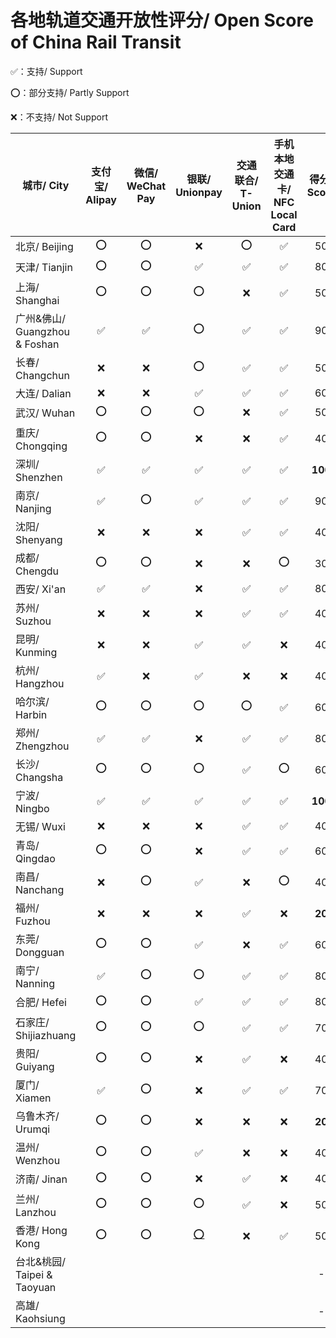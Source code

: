 # 各地轨道交通开放性评分/ Open Score of China Rail Transit

✅：支持/ Support

⭕：部分支持/ Partly Support

❌：不支持/ Not Support

| 城市/ City | 支付宝/ Alipay | 微信/ WeChat Pay | 银联/ Unionpay | 交通联合/ T-Union | 手机本地交通卡/ NFC Local Card| 得分/ Score |
| --------- | :------------: | :--------------: | :-----------: | :---------------: | :--------------------------: | :--------: |
| 北京/ Beijing | ⭕ | ⭕ | ❌ | ⭕ | ✅ | 50 |
| 天津/ Tianjin | ⭕ | ⭕ | ✅ | ✅ | ✅ | 80 |
| 上海/ Shanghai | ⭕ | ⭕ | ⭕ | ❌ | ✅ | 50 |
| 广州&佛山/ Guangzhou & Foshan | ✅ | ✅ | ⭕ | ✅ | ✅ | 90 |
| 长春/ Changchun | ❌ | ❌ | ⭕ | ✅ | ✅ | 50 |
| 大连/ Dalian | ❌ | ❌ | ✅ | ✅ | ✅ | 60 |
| 武汉/ Wuhan | ⭕ | ⭕ | ⭕ | ❌ | ✅ | 50 |
| 重庆/ Chongqing | ⭕ | ⭕ | ❌ | ❌ | ✅ | 40 |
| 深圳/ Shenzhen | ✅ | ✅ | ✅ | ✅ | ✅ | **100** | 
| 南京/ Nanjing | ✅ | ⭕ | ✅ | ✅ | ✅ | 90 |
| 沈阳/ Shenyang | ❌ | ❌ | ❌ | ✅ | ✅ | 40 |
| 成都/ Chengdu | ⭕ | ⭕ | ❌ | ❌ | ⭕ | 30 |
| 西安/ Xi'an | ✅ | ✅ | ❌ | ✅ | ✅ | 80 |
| 苏州/ Suzhou | ❌ | ❌ | ❌ | ✅ | ✅ | 40 |
| 昆明/ Kunming | ❌ | ❌ | ✅ | ✅ | ❌ | 40 |
| 杭州/ Hangzhou | ✅ | ❌ | ✅ | ❌ | ❌ | 40 |
| 哈尔滨/ Harbin | ⭕ | ⭕ | ⭕ | ⭕ | ✅ | 60 | 
| 郑州/ Zhengzhou | ✅ | ✅ | ❌ | ✅ | ✅ | 80 |
| 长沙/ Changsha | ⭕ | ⭕ | ⭕ | ✅ | ⭕ | 60 |
| 宁波/ Ningbo | ✅ | ✅ | ✅ | ✅ | ✅ | **100** |
| 无锡/ Wuxi | ❌ | ❌ | ❌ | ✅ | ✅ | 40 |
| 青岛/ Qingdao | ⭕ | ⭕ | ❌ | ✅ | ✅ | 60 |
| 南昌/ Nanchang | ❌ | ⭕ | ✅ | ❌ | ⭕ | 40 |
| 福州/ Fuzhou | ❌ | ❌ | ❌ | ✅ | ❌ | **20** |
| 东莞/ Dongguan | ⭕ | ⭕ | ✅ | ❌ | ✅ | 60 |
| 南宁/ Nanning | ✅ | ⭕ | ⭕ | ✅ | ✅ | 80 | 
| 合肥/ Hefei | ⭕ | ⭕ | ✅ | ✅ | ✅ | 80 |
| 石家庄/ Shijiazhuang | ⭕ | ⭕ | ⭕ | ✅ | ✅ | 70 |
| 贵阳/ Guiyang | ⭕ | ⭕ | ❌ | ✅ | ❌ | 40 |
| 厦门/ Xiamen | ✅ | ⭕ | ❌ | ✅ | ✅ | 70 |
| 乌鲁木齐/ Urumqi | ⭕ | ⭕ | ❌ | ❌ | ❌ | **20** |
| 温州/ Wenzhou | ⭕ | ⭕ | ✅ | ❌ | ❌ | 40 | 
| 济南/ Jinan | ⭕ | ⭕ | ❌ | ✅ | ❌ | 40 |
| 兰州/ Lanzhou | ⭕ | ⭕ | ⭕ | ✅ | ❌ | 50 |
| 香港/ Hong Kong | ⭕ | ⭕ | [⭕](https://www.unionpayintl.com/cn/mediaCenter/newsCenter/companyNews/4733.shtml) | ❌ | ✅ | 50 |
| 台北&桃园/ Taipei & Taoyuan | | | | | | - |
| 高雄/ Kaohsiung | | | | | | - |

